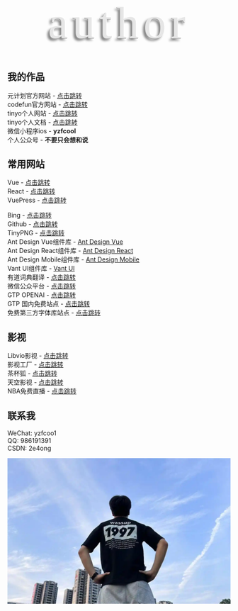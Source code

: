 
<style>
  @import url('https://fonts.googleapis.com/css2?family=Luckiest+Guy&display=swap');
  @keyframes move {
    from {
      opacity: 0;
      transform: translateY(50%);
    }
    to {
      opacity: 1;
      transform: translateY(0);
    }
  }
  ::-webkit-scrollbar {
    /*隐藏滚轮*/
    display: none;
  }
  .tinyo-docs {
    margin-bottom: 2rem;
    padding: 2rem 0;
    display: flex;
    flex-direction: column;
    justify-content: center;
    align-items: center;
    text-align: center;
    letter-spacing: 10px;
    color: #e6e6e6;
    font-size: 102px;
    font-family: 'Luckiest Guy';
    font-weight: 300;
    text-shadow: 1px -1px #fff, -1px 1px #999, -5px 5px 5px #808080;
  }
  .tinyo-docs .items {
    display: flex;
    align-items: center;
    height: 5.2rem;
  }
  .tinyo-docs .items > span {
    opacity: 0;
    animation: move 1s cubic-bezier(0.56, 0.09, 0.49, 1.37) forwards var(--delay);
  }
</style>

<div class="tinyo-docs">
  <div class="items">
    <span style="--delay: 0.1s">a</span>
    <span style="--delay: 0.2s">u</span>
    <span style="--delay: 0.3s">t</span>
    <span style="--delay: 0.4s">h</span>
    <span style="--delay: 0.5s">o</span>
    <span style="--delay: 0.6s">r</span>
  </div>
  <!-- <div class="items">
    <span style="--delay: 0.6s">d</span>
    <span style="--delay: 0.7s">o</span>
    <span style="--delay: 0.8s">c</span>
    <span style="--delay: 0.9s">s</span>
  </div> -->
</div>

<!-- # 关于我

## tinyo

- tiny - 小
- o - 黑

大家好，我是tinyo。 -->

<!-- 诞生于1997, 喜欢唱, 不喜欢跳和rap的潮汕男孩。 -->

<!-- ## slogan -->
<!-- 进步是没有尽头的，但是它却留有痕迹！ -->

<!-- **运动不止，生生不息。昂首向前，学无止境。**<br>
记录学习，记录问题，进步是没有尽头的，但是它却留有痕迹！

在这里，我会以板块划分，同时留下我生活的痕迹，项目的痕迹，遇到困难的窘境。<br>
等我回过头来看时，会发现其内涵是如此饱满，填满我的生活。 -->

## 我的作品

元计划官方网站 - [点击跳转](http://www.yuanjihua.art)<br>
codefun官方网站 - [点击跳转](https://www.code.fun)<br>
tinyo个人网站 - [点击跳转](http://43.139.113.7:81/)<br>
tinyo个人文档 - [点击跳转](http://43.139.113.7:89/article/)<br>
微信小程序ios - **yzfcool**<br>
个人公众号 - **不要只会想和说**

## 常用网站
Vue - [点击跳转](https://cn.vuejs.org/guide/introduction.html)<br>
React - [点击跳转](https://react.nodejs.cn/)<br>
VuePress - [点击跳转](http://caibaojian.com/vuepress/)<br>

Bing - [点击跳转](https://cn.bing.com/?FORM=BEHPTB)<br>
Github - [点击跳转](https://github.com/)<br>
TinyPNG - [点击跳转](https://tinypng.com/)<br>
Ant Design Vue组件库 - [Ant Design Vue](https://www.antdv.com/components/icon-cn)<br>
Ant Design React组件库 - [Ant Design React](https://4x.ant.design/components/overview-cn/)<br>
Ant Design Mobile组件库 - [Ant Design Mobile](https://mobile.ant.design/zh/guide/quick-start/)<br>
Vant UI组件库 - [Vant UI](https://vant-contrib.gitee.io/vant/#/zh-CN)<br>
有道词典翻译 - [点击跳转](https://fanyi.youdao.com/index.html#/)<br>
微信公众平台 - [点击跳转](https://mp.weixin.qq.com/)<br>
GTP OPENAI - [点击跳转](https://chat.openai.com/)<br>
GTP 国内免费站点 - [点击跳转](https://chat.wuguokai.cn/)<br>
免费第三方字体库站点 - [点击跳转](https://www.100font.com/index-2.html)<br>

## 影视

Libvio影视 - [点击跳转](https://www.libvio.fun/)<br>
影视工厂 - [点击跳转](http://www.hxsbzs.cn/)<br>
茶杯狐 - [点击跳转](https://www.shjhbox.com/)<br>
天空影视 - [点击跳转](http://www.dtlymp.com/)<br>
NBA免费直播 - [点击跳转](https://ss.hbzb66.cc/index.php?g=&m=index&a=index&cid=h)<br>


## 联系我

WeChat: yzfcoo1<br>
QQ: 986191391<br>
CSDN: 2e4ong

<img src="../assets/tinyo.webp" alt="" />


<!-- ## 一段很喜欢的歌词

微风需要竹林 溪流需要蜻蜓<br>
消愁般的离开需要片片浮萍<br>
记得那年的雨季 回忆里特安静<br>
哭过后的决定 是否还能进行<br>
我傻傻等待 傻傻等春暖花开<br>
等终等于等明等白 等爱情回来<br>
青春属于表白 阳光属于窗台<br>
而我想我属于一个拥有你的未来<br>

纸上的彩虹 用素描画的钟<br>
我还在修改 回忆之中你的笑容<br>
该怎么去形容 为思念酝酿的痛<br>
夜空霓虹 都是我不要的繁荣<br>
或许去趟沙滩 或许去看看夕阳<br>
或许任何一个可以想心事的地方<br>
情绪在咖啡馆 被调成一篇文章<br>
彻底爱上你如诗一般透明的泪光 -->
